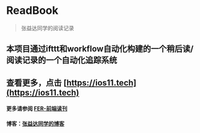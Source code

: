 # ReadBook
> 张益达同学的阅读记录

## 本项目通过ifttt和workflow自动化构建的一个稍后读/阅读记录的一个自动化追踪系统
## 查看更多，点击 [https://ios11.tech](https://ios11.tech)
#### 更多请参阅 [FER-前端读刊](https://www.extrastu.xin)
#### 博客：[张益达同学的博客](http://blog.extrastu.xin)
